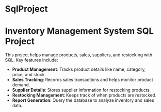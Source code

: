 # SqlProject
# Inventory Management System SQL Project

This project helps manage products, sales, suppliers, and restocking with SQL. Key features include:

- **Product Management**: Tracks product details like name, category, price, and stock.
- **Sales Tracking**: Records sales transactions and helps monitor product demand.
- **Supplier Details**: Stores supplier information for restocking products.
- **Restocking Management**: Keeps track of when products are restocked.
- **Report Generation**: Query the database to analyze inventory and sales data.

